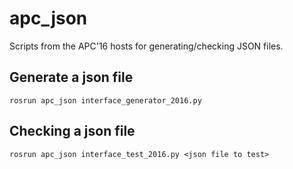 # apc_json
Scripts from the APC'16 hosts for generating/checking JSON files.

## Generate a json file
```
rosrun apc_json interface_generator_2016.py
```

## Checking a json file
```
rosrun apc_json interface_test_2016.py <json file to test>
```
